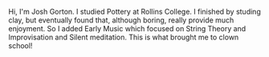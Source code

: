 Hi, I'm Josh Gorton.  I studied Pottery at Rollins College.  I finished by studing clay, but eventually found that, although boring, really provide much enjoyment.  So I added Early Music which focused on String Theory and Improvisation and Silent meditation.  This is what brought me to clown school!